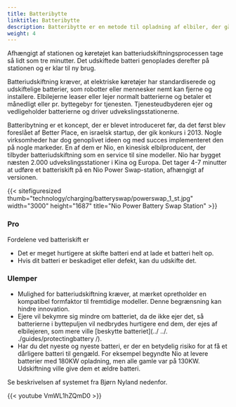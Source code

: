 ```yaml
---
title: Batteribytte
linktitle: Batteribytte
description: Batteribytte er en metode til opladning af elbiler, der går ud på at udskifte det tomme batteri med et fuldt opladet på en dedikeret station.
weight: 4
---
```

<!-- markdownlint-disable MD033 -->
Afhængigt af stationen og køretøjet kan batteriudskiftningsprocessen tage så lidt som tre minutter. Det udskiftede batteri genoplades derefter på stationen og er klar til ny brug.

Batteriudskiftning kræver, at elektriske køretøjer har standardiserede og udskiftelige batterier, som robotter eller mennesker nemt kan fjerne og installere. Elbilejerne leaser eller lejer normalt batterierne og betaler et månedligt eller pr. byttegebyr for tjenesten. Tjenesteudbyderen ejer og vedligeholder batterierne og driver udvekslingsstationerne.

Batteribytning er et koncept, der er blevet introduceret før, da det først blev foreslået af Better Place, en israelsk startup, der gik konkurs i 2013. Nogle virksomheder har dog genoplivet ideen og med succes implementeret den på nogle markeder. En af dem er Nio, en kinesisk elbilproducent, der tilbyder batteriudskiftning som en service til sine modeller. Nio har bygget næsten 2.000 udvekslingsstationer i Kina og Europa. Det tager 4-7 minutter at udføre et batteriskift på en Nio Power Swap-station, afhængigt af versionen.

{{< sitefiguresized thumb="technology/charging/batteryswap/powerswap_1_st.jpg" width="3000" height="1687" title="Nio Power Battery Swap Station" >}}

### Pro

Fordelene ved batteriskift er

- Det er meget hurtigere at skifte batteri end at lade et batteri helt op.
- Hvis dit batteri er beskadiget eller defekt, kan du udskifte det.

### Ulemper

- Mulighed for batteriudskiftning kræver, at mærket opretholder en kompatibel formfaktor til fremtidige modeller. Denne begrænsning kan hindre innovation.
- Ejere vil bekymre sig mindre om batteriet, da de ikke ejer det, så batterierne i byttepuljen vil nedbrydes hurtigere end dem, der ejes af elbilejeren, som mere ville [beskytte batteriet](../ ../. ./guides/protectingbattery /).
- Har du det nyeste og nyeste batteri, er der en betydelig risiko for at få et dårligere batteri til gengæld. For eksempel begyndte Nio at levere batterier med 180KW opladning, men alle gamle var på 130KW. Udskiftning ville give dem et ældre batteri.

Se beskrivelsen af ​​systemet fra Bjørn Nyland nedenfor.

{{< youtube VmWL1hZQmD0 >}}
